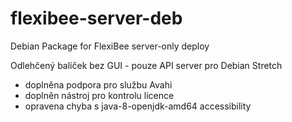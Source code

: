 # flexibee-server-deb
Debian Package for FlexiBee server-only deploy

Odlehčený balíček bez GUI - pouze API server pro Debian Stretch

  * doplněna podpora pro službu Avahi
  * doplněn nástroj pro kontrolu licence
  * opravena chyba s java-8-openjdk-amd64 accessibility
